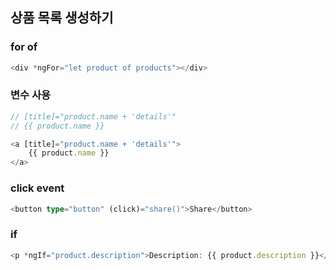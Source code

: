 ## 상품 목록 생성하기

### for of

```ts
<div *ngFor="let product of products"></div>
```

### 변수 사용

```ts
// [title]="product.name + 'details'"
// {{ product.name }}

<a [title]="product.name + 'details'">
    {{ product.name }}
</a>
```

### click event

```ts
<button type="button" (click)="share()">Share</button>
```

### if

```ts
<p *ngIf="product.description">Description: {{ product.description }}</p>
```
